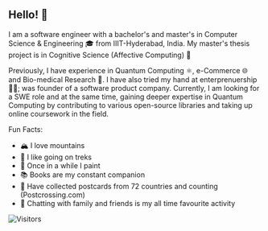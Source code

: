 ## Hello! 👋

I am a software engineer with a bachelor's and master's in Computer Science & Engineering 🎓 from IIIT-Hyderabad, India. My master's thesis project is in Cognitive Science (Affective Computing) 🧠 

Previously, I have experience in Quantum Computing ⚛️, e-Commerce 🌐 and Bio-medical Research 🦾. I have also tried my hand at enterprenuership 👩‍💼; was founder of a software product company. Currently, I am looking for a SWE role and at the same time, gaining deeper expertise in Quantum Computing by contributing to various open-source libraries and taking up online coursework in the field.

Fun Facts:
- 🏔️ I love mountains
- 🥾 I like going on treks
- 🎨 Once in a while I paint
- 📚 Books are my constant companion
- 📮 Have collected postcards from 72 countries and counting (Postcrossing.com)
- 💬 Chatting with family and friends is my all time favourite activity


![Visitors](https://api.visitorbadge.io/api/visitors?path=Akshita07&label=Visitors&countColor=%2337d67a)
<!--
**Akshita07/Akshita07** is a ✨ _special_ ✨ repository because its `README.md` (this file) appears on your GitHub profile.
-->
